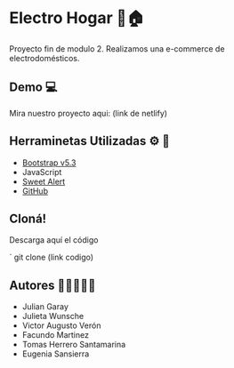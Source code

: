 # Electro Hogar  🔌🏠
Proyecto fin de modulo 2. Realizamos una e-commerce de electrodomésticos. 

## Demo 💻
Mira nuestro proyecto aqui: (link de netlify)

## Herraminetas Utilizadas ⚙️ 🔧

- [Bootstrap v5.3](https://getbootstrap.com/)
- JavaScript
- [Sweet Alert](https://sweetalert2.github.io/)
- [GitHub](https://github.com/)

## Cloná!
Descarga aquí el código 

` git clone (link codigo)
## Autores 👨‍💻👩🏽‍💻
- Julian Garay 
- Julieta Wunsche
- Victor Augusto Verón 
- Facundo Martinez
- Tomas Herrero Santamarina 
- Eugenia Sansierra 
